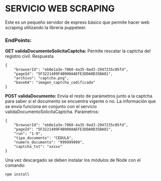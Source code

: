 # SERVICIO WEB SCRAPING
Este es un pequeño servidor de express básico que permite hacer web scraping utilizando la libreria puppeteer.

### EndPoints:
**GET validaDocumentoSolicitaCaptcha:** Permite rescatar la captcha del registro civil.
Respuesta
```
{
    "browserId": "eb0e1a3e-7060-4a35-9ad3-2947235c05fd",
    "pageId": "5F3221409F4B900AAEFE3DDA0D35BA81",
    "archivo": "captcha.png",
    "base64": "imagen_captcha_codificada"
}
```
**POST validaDocumento:** Envia el resto de parámetros junto a la captcha para saber si el documento se encuentra vigente o no. La información que se envía funciona en conjunto con el servicio validaDocumentoSolicitaCaptcha.
Parámetros:
```
{
    "browserId": "eb0e1a3e-7060-4a35-9ad3-2947235c05fd",
    "pageId": "5F3221409F4B900AAEFE3DDA0D35BA81",
    "run": "1-9",
    "tipo_documento": "CEDULA",
    "numero_documento": "999999999",
    "captcha_txt": "xxxxx"
}
```

Una vez descargado se deben instalar los módulos de Node con el comando:

```
npm install
```